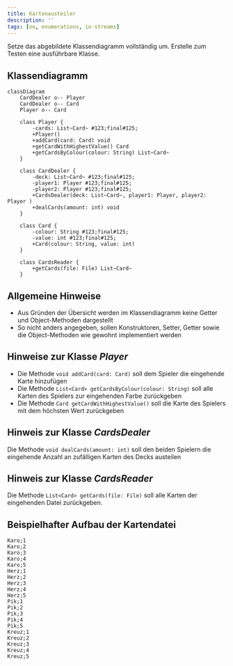 ```yaml
---
title: Kartenausteiler
description: ''
tags: [oo, enumerations, io-streams]
---
```


Setze das abgebildete Klassendiagramm vollständig um. Erstelle zum Testen eine
ausführbare Klasse.

## Klassendiagramm

```mermaid
classDiagram
    CardDealer o-- Player
    CardDealer o-- Card
    Player o-- Card

    class Player {
        -cards: List~Card~ #123;final#125;
        +Player()
        +addCard(card: Card) void
        +getCardWithHighestValue() Card
        +getCardsByColour(colour: String) List~Card~
    }

    class CardDealer {
        -deck: List~Card~ #123;final#125;
        -player1: Player #123;final#125;
        -player2: Player #123;final#125;
        +CardsDealer(deck: List~Card~, player1: Player, player2: Player )
        +dealCards(amount: int) void
    }

    class Card {
        -colour: String #123;final#125;
        -value: int #123;final#125;
        +Card(colour: String, value: int)
    }

    class CardsReader {
        +getCards(file: File) List~Card~
    }
```

## Allgemeine Hinweise

- Aus Gründen der Übersicht werden im Klassendiagramm keine Getter und
  Object-Methoden dargestellt
- So nicht anders angegeben, sollen Konstruktoren, Setter, Getter sowie die
  Object-Methoden wie gewohnt implementiert werden

## Hinweise zur Klasse _Player_

- Die Methode `void addCard(card: Card)` soll dem Spieler die eingehende Karte
  hinzufügen
- Die Methode `List<Card> getCardsByColour(colour: String)` soll alle Karten des
  Spielers zur eingehenden Farbe zurückgeben
- Die Methode `Card getCardWithHighestValue()` soll die Karte des Spielers mit
  dem höchsten Wert zurückgeben

## Hinweis zur Klasse _CardsDealer_

Die Methode `void dealCards(amount: int)` soll den beiden Spielern die
eingehende Anzahl an zufälligen Karten des Decks austeilen

## Hinweis zur Klasse _CardsReader_

Die Methode `List<Card> getCards(file: File)` soll alle Karten der eingehenden
Datei zurückgeben.

## Beispielhafter Aufbau der Kartendatei

```
Karo;1
Karo;2
Karo;3
Karo;4
Karo;5
Herz;1
Herz;2
Herz;3
Herz;4
Herz;5
Pik;1
Pik;2
Pik;3
Pik;4
Pik;5
Kreuz;1
Kreuz;2
Kreuz;3
Kreuz;4
Kreuz;5
```
